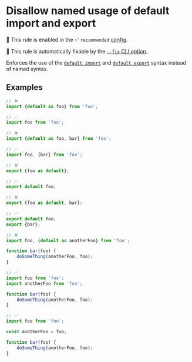 # Disallow named usage of default import and export

💼 This rule is enabled in the ✅ `recommended` [config](https://github.com/sindresorhus/eslint-plugin-unicorn#preset-configs).

🔧 This rule is automatically fixable by the [`--fix` CLI option](https://eslint.org/docs/latest/user-guide/command-line-interface#--fix).

<!-- end auto-generated rule header -->
<!-- Do not manually modify this header. Run: `npm run fix:eslint-docs` -->

Enforces the use of the [`default import`](https://developer.mozilla.org/en-US/docs/Web/JavaScript/Reference/Statements/import) and [`default export`](https://developer.mozilla.org/en-US/docs/Web/JavaScript/Reference/Statements/export#using_the_default_export) syntax instead of named syntax.

## Examples

```js
// ❌
import {default as foo} from 'foo';

// ✅
import foo from 'foo';
```

```js
// ❌
import {default as foo, bar} from 'foo';

// ✅
import foo, {bar} from 'foo';
```

```js
// ❌
export {foo as default};

// ✅
export default foo;
```

```js
// ❌
export {foo as default, bar};

// ✅
export default foo;
export {bar};
```

```js
// ❌
import foo, {default as anotherFoo} from 'foo';

function bar(foo) {
	doSomeThing(anotherFoo, foo);
}

// ✅
import foo from 'foo';
import anotherFoo from 'foo';

function bar(foo) {
	doSomeThing(anotherFoo, foo);
}

// ✅
import foo from 'foo';

const anotherFoo = foo;

function bar(foo) {
	doSomeThing(anotherFoo, foo);
}
```
